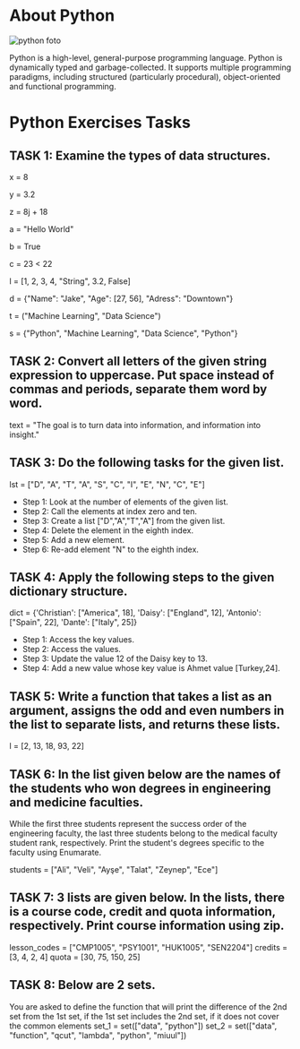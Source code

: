 # About Python

![python foto](https://user-images.githubusercontent.com/126112467/231845863-e58345f3-aa49-4462-a90e-1934b80986de.png)
 
Python is a high-level, general-purpose programming language. Python is dynamically typed and garbage-collected. It supports multiple programming paradigms, including structured (particularly procedural), object-oriented and functional programming.


# Python Exercises Tasks
## TASK 1: Examine the types of data structures.
x = 8

y = 3.2

z = 8j + 18

a = "Hello World"

b = True

c = 23 < 22

l = [1, 2, 3, 4, "String", 3.2, False]

d = {"Name": "Jake", "Age": [27, 56], "Adress": "Downtown"}

t = ("Machine Learning", "Data Science")

s = {"Python", "Machine Learning", "Data Science", "Python"}


## TASK 2: Convert all letters of the given string expression to uppercase. Put space instead of commas and periods, separate them word by word.
text = "The goal is to turn data into information, and information into insight."

## TASK 3: Do the following tasks for the given list.
lst = ["D", "A", "T", "A", "S", "C", "I", "E", "N", "C", "E"]
- Step 1: Look at the number of elements of the given list.
- Step 2: Call the elements at index zero and ten.
- Step 3: Create a list ["D","A","T","A"] from the given list.
- Step 4: Delete the element in the eighth index.
- Step 5: Add a new element.
- Step 6: Re-add element "N" to the eighth index.

## TASK 4: Apply the following steps to the given dictionary structure.
dict = {'Christian': ["America", 18], 'Daisy': ["England", 12], 'Antonio': ["Spain", 22], 'Dante': ["Italy", 25]}

- Step 1: Access the key values.
- Step 2: Access the values.
- Step 3: Update the value 12 of the Daisy key to 13.
- Step 4: Add a new value whose key value is Ahmet value [Turkey,24].

## TASK 5: Write a function that takes a list as an argument, assigns the odd and even numbers in the list to separate lists, and returns these lists.
l = [2, 13, 18, 93, 22]

## TASK 6: In the list given below are the names of the students who won degrees in engineering and medicine faculties.
While the first three students represent the success order of the engineering faculty, the last three students belong to the medical faculty student rank, respectively.
Print the student's degrees specific to the faculty using Enumarate.

students = ["Ali", "Veli", "Ayşe", "Talat", "Zeynep", "Ece"]

## TASK 7: 3 lists are given below. In the lists, there is a course code, credit and quota information, respectively. Print course information using zip.
lesson_codes = ["CMP1005", "PSY1001", "HUK1005", "SEN2204"] credits = [3, 4, 2, 4] quota = [30, 75, 150, 25]

## TASK 8: Below are 2 sets.
You are asked to define the function that will print the difference of the 2nd set from the 1st set, if the 1st set includes the 2nd set, if it does not cover the common elements
set_1 = set(["data", "python"]) set_2 = set(["data", "function", "qcut", "lambda", "python", "miuul"])

